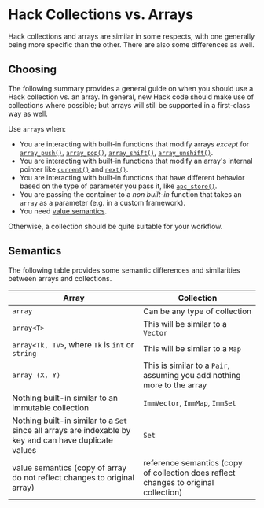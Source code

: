 # Hack Collections vs. Arrays

Hack collections and arrays are similar in some respects, with one generally being more specific than the other. There are also some differences as well.

## Choosing

The following summary provides a general guide on when you should use a Hack collection vs. an array. In general, new Hack code should make use of collections where possible; but arrays will still be supported in a first-class way as well.

Use `array`s when:

- You are interacting with built-in functions that modify arrays *except* for [`array_push()`](http://php.net/manual/en/function.array-push.php), [`array_pop()`](http://php.net/manual/en/function.array-pop.php), [`array_shift()`](http://php.net/manual/en/function.array-shift.php), [`array_unshift()`](http://php.net/manual/en/function.array-unshift.php).
- You are interacting with built-in functions that modify an array's internal pointer like [`current()`](http://php.net/manual/en/function.current.php) and [`next()`](http://php.net/manual/en/function.current.php).
- You are interacting with built-in functions that have different behavior based on the type of parameter you pass it, like [`apc_store()`](http://php.net/manual/en/function.apc-store.php).
- You are passing the container to a *non built-in* function that takes an `array` as a parameter (e.g. in a custom framework).
- You need [value semantics](./semantics.md).

Otherwise, a collection should be quite suitable for your workflow.

## Semantics

The following table provides some semantic differences and similarities between arrays and collections.

Array | Collection
------|-----------
`array` | Can be any type of collection
`array<T>` | This will be similar to a `Vector`
`array<Tk, Tv>`, where `Tk` is `int` or `string` | This will be similar to a `Map`
`array (X, Y)` | This is similar to a `Pair`, assuming you add nothing more to the array
Nothing built-in similar to an immutable collection |  `ImmVector`, `ImmMap`, `ImmSet`
Nothing built-in similar to a `Set` since all arrays are indexable by key and can have duplicate values | `Set`
value semantics (copy of array do not reflect changes to original array) | reference semantics (copy of collection does reflect changes to original collection) 
